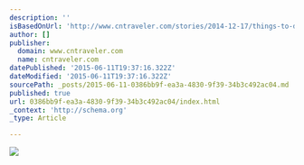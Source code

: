 ```yaml
---
description: ''
isBasedOnUrl: 'http://www.cntraveler.com/stories/2014-12-17/things-to-do-in-san-francisco-3-hour-guide'
author: []
publisher:
  domain: www.cntraveler.com
  name: cntraveler.com
datePublished: '2015-06-11T19:37:16.322Z'
dateModified: '2015-06-11T19:37:16.322Z'
sourcePath: _posts/2015-06-11-0386bb9f-ea3a-4830-9f39-34b3c492ac04.md
published: true
url: 0386bb9f-ea3a-4830-9f39-34b3c492ac04/index.html
_context: 'http://schema.org'
_type: Article

---
```

![](http://photos.cntraveler.com/2014/12/16/54908210860c74c1162ca439_alamo-park-san-francisco.jpg)